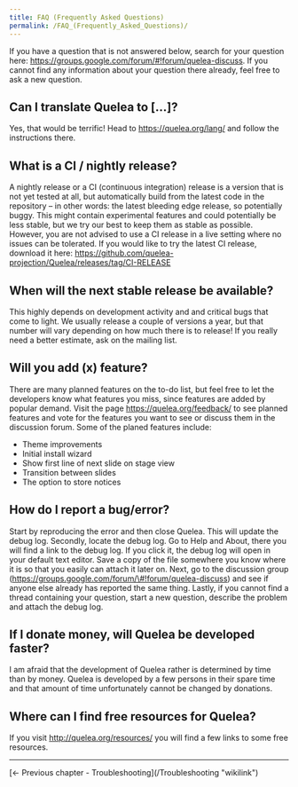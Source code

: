 ```yaml
---
title: FAQ (Frequently Asked Questions)
permalink: /FAQ_(Frequently_Asked_Questions)/
---
```


If you have a question that is not answered below, search for your question here: <https://groups.google.com/forum/#!forum/quelea-discuss>. If you cannot find any information about your question there already, feel free to ask a new question.

Can I translate Quelea to \[...\]?
----------------------------------

Yes, that would be terrific! Head to <https://quelea.org/lang/> and follow the instructions there.

What is a CI / nightly release?
-------------------------------

A nightly release or a CI (continuous integration) release is a version that is not yet tested at all, but automatically build from the latest code in the repository – in other words: the latest bleeding edge release, so potentially buggy. This might contain experimental features and could potentially be less stable, but we try our best to keep them as stable as possible. However, you are not advised to use a CI release in a live setting where no issues can be tolerated. If you would like to try the latest CI release, download it here: <https://github.com/quelea-projection/Quelea/releases/tag/CI-RELEASE>

When will the next stable release be available?
-----------------------------------------------

This highly depends on development activity and and critical bugs that come to light. We usually release a couple of versions a year, but that number will vary depending on how much there is to release! If you really need a better estimate, ask on the mailing list.

Will you add (x) feature?
-------------------------

There are many planned features on the to-do list, but feel free to let the developers know what features you miss, since features are added by popular demand. Visit the page <https://quelea.org/feedback/> to see planned features and vote for the features you want to see or discuss them in the discussion forum. Some of the planed features include:

-   Theme improvements
-   Initial install wizard
-   Show first line of next slide on stage view
-   Transition between slides
-   The option to store notices

How do I report a bug/error?
----------------------------

Start by reproducing the error and then close Quelea. This will update the debug log. Secondly, locate the debug log. Go to Help and About, there you will find a link to the debug log. If you click it, the debug log will open in your default text editor. Save a copy of the file somewhere you know where it is so that you easily can attach it later on. Next, go to the discussion group (https://groups.google.com/forum/\#!forum/quelea-discuss) and see if anyone else already has reported the same thing. Lastly, if you cannot find a thread containing your question, start a new question, describe the problem and attach the debug log.

If I donate money, will Quelea be developed faster?
---------------------------------------------------

I am afraid that the development of Quelea rather is determined by time than by money. Quelea is developed by a few persons in their spare time and that amount of time unfortunately cannot be changed by donations.

Where can I find free resources for Quelea?
-------------------------------------------

If you visit <http://quelea.org/resources/> you will find a few links to some free resources.

------------------------------------------------------------------------

<div style="text-align: left;">
[← Previous chapter - Troubleshooting](/Troubleshooting "wikilink")

</div>
